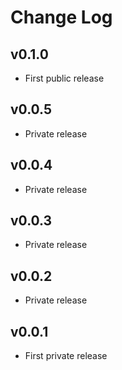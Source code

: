 # Change Log


## v0.1.0
- First public release

## v0.0.5
- Private release

## v0.0.4
- Private release

## v0.0.3
- Private release

## v0.0.2
- Private release

## v0.0.1
- First private release